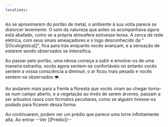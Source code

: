 ```yaml
---
locations:
---
```


[](geo:39.6419010299501,-8.694430961392134)


Ao se aproximarem do portão de metal, o ambiente à sua volta parece se distorcer levemente. O som da natureza que antes os acompanhava agora está abafado, como se a própria atmosfera estivesse tensa. A cerca de rede elétrica, com seus sinais ameaçadores e o logo desconhecido da "[[Oculogística]]", fica para trás enquanto vocês avançam, e a sensação de estarem sendo observados se intensifica.

Ao passar pelo portão, uma névoa começa a subir e envolve-os de uma maneira estranha, vocês agora sentem-se confortáveis no entanto vocês sentem a vossa consciência a diminuir, o ar ficou mais pesado e vocês sentem-se observados 👁️.

Ao andarem mais para a frente a floresta que vocês viram ao chegar torna-se num campo aberto, e a vegetação ao invés de serem árvores, passam a ser arbustos rasos com formatos peculiares, como se alguém tivesse-os podado para ficarem dessa forma.

Ao continuarem, podem ver um prédio que parece uma torre infinitamente alta.
Ao entrar --Ver [[Prédio]]--

